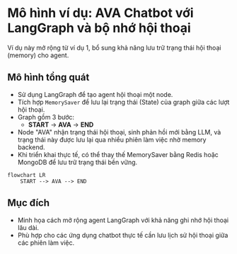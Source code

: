 # Mô hình ví dụ: AVA Chatbot với LangGraph và bộ nhớ hội thoại

Ví dụ này mở rộng từ ví dụ 1, bổ sung khả năng lưu trữ trạng thái hội thoại (memory) cho agent.

## Mô hình tổng quát

- Sử dụng LangGraph để tạo agent hội thoại một node.
- Tích hợp `MemorySaver` để lưu lại trạng thái (State) của graph giữa các lượt hội thoại.
- Graph gồm 3 bước:
    - **START** → **AVA** → **END**
- Node "AVA" nhận trạng thái hội thoại, sinh phản hồi mới bằng LLM, và trạng thái này được lưu lại qua nhiều phiên làm việc nhờ memory backend.
- Khi triển khai thực tế, có thể thay thế MemorySaver bằng Redis hoặc MongoDB để lưu trữ trạng thái bền vững.

```mermaid
flowchart LR
    START --> AVA --> END
```

## Mục đích

- Minh họa cách mở rộng agent LangGraph với khả năng ghi nhớ hội thoại lâu dài.
- Phù hợp cho các ứng dụng chatbot thực tế cần lưu lịch sử hội thoại giữa các phiên làm việc.
